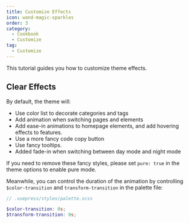 ```yaml
---
title: Customize Effects
icon: wand-magic-sparkles
order: 3
category:
  - Cookbook
  - Customize
tag:
  - Customize
---
```


This tutorial guides you how to customize theme effects.

<!-- more -->

## Clear Effects

By default, the theme will:

- Use color list to decorate categories and tags
- Add animation when switching pages and elements
- Add ease-in animations to homepage elements, and add hovering effects to features.
- Use a more fancy code copy button
- Use fancy tooltips.
- Added fade-in when switching between day mode and night mode

If you need to remove these fancy styles, please set `pure: true` in the theme options to enable pure mode.

Meanwhile, you can control the duration of the animation by controlling `$color-transition` and `transform-transition` in the palette file:

```scss
// .vuepress/styles/palette.scss

$color-transition: 0s;
$transform-transition: 0s;
```
